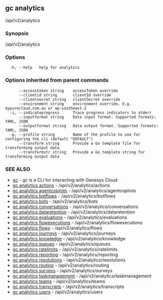## gc analytics

/api/v2/analytics

### Synopsis

/api/v2/analytics

### Options

```
  -h, --help   help for analytics
```

### Options inherited from parent commands

```
      --accesstoken string    accessToken override
      --clientid string       clientId override
      --clientsecret string   clientSecret override
      --environment string    environment override. E.g. mypurecloud.com.au or ap-southeast-2
  -i, --indicateprogress      Trace progress indicators to stderr
      --inputformat string    Data input format. Supported formats: YAML, JSON
      --outputformat string   Data output format. Supported formats: YAML, JSON
  -p, --profile string        Name of the profile to use for configuring the cli (default "DEFAULT")
      --transform string      Provide a Go template file for transforming output data
      --transformstr string   Provide a Go template string for transforming output data
```

### SEE ALSO

* [gc](gc.html)	 - gc is a CLI for interacting with Genesys Cloud
* [gc analytics actions](gc_analytics_actions.html)	 - /api/v2/analytics/actions
* [gc analytics agentcopilots](gc_analytics_agentcopilots.html)	 - /api/v2/analytics/agentcopilots
* [gc analytics botflows](gc_analytics_botflows.html)	 - /api/v2/analytics/botflows
* [gc analytics bots](gc_analytics_bots.html)	 - /api/v2/analytics/bots
* [gc analytics conversations](gc_analytics_conversations.html)	 - /api/v2/analytics/conversations
* [gc analytics dataretention](gc_analytics_dataretention.html)	 - /api/v2/analytics/dataretention
* [gc analytics evaluations](gc_analytics_evaluations.html)	 - /api/v2/analytics/evaluations
* [gc analytics flowexecutions](gc_analytics_flowexecutions.html)	 - /api/v2/analytics/flowexecutions
* [gc analytics flows](gc_analytics_flows.html)	 - /api/v2/analytics/flows
* [gc analytics journeys](gc_analytics_journeys.html)	 - /api/v2/analytics/journeys
* [gc analytics knowledge](gc_analytics_knowledge.html)	 - /api/v2/analytics/knowledge
* [gc analytics queues](gc_analytics_queues.html)	 - /api/v2/analytics/queues
* [gc analytics ratelimits](gc_analytics_ratelimits.html)	 - /api/v2/analytics/ratelimits
* [gc analytics reporting](gc_analytics_reporting.html)	 - /api/v2/analytics/reporting
* [gc analytics resolutions](gc_analytics_resolutions.html)	 - /api/v2/analytics/resolutions
* [gc analytics routing](gc_analytics_routing.html)	 - /api/v2/analytics/routing
* [gc analytics surveys](gc_analytics_surveys.html)	 - /api/v2/analytics/surveys
* [gc analytics taskmanagement](gc_analytics_taskmanagement.html)	 - /api/v2/analytics/taskmanagement
* [gc analytics teams](gc_analytics_teams.html)	 - /api/v2/analytics/teams
* [gc analytics transcripts](gc_analytics_transcripts.html)	 - /api/v2/analytics/transcripts
* [gc analytics users](gc_analytics_users.html)	 - /api/v2/analytics/users


